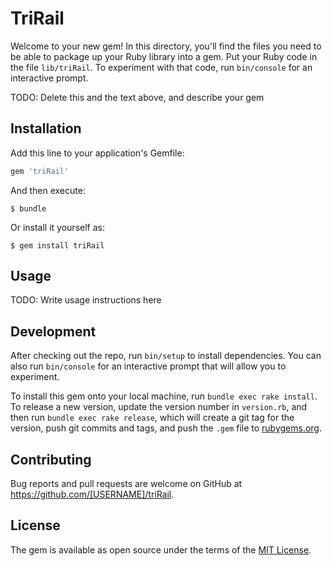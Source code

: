 # TriRail

Welcome to your new gem! In this directory, you'll find the files you need to be able to package up your Ruby library into a gem. Put your Ruby code in the file `lib/triRail`. To experiment with that code, run `bin/console` for an interactive prompt.

TODO: Delete this and the text above, and describe your gem

## Installation

Add this line to your application's Gemfile:

```ruby
gem 'triRail'
```

And then execute:

    $ bundle

Or install it yourself as:

    $ gem install triRail

## Usage

TODO: Write usage instructions here

## Development

After checking out the repo, run `bin/setup` to install dependencies. You can also run `bin/console` for an interactive prompt that will allow you to experiment.

To install this gem onto your local machine, run `bundle exec rake install`. To release a new version, update the version number in `version.rb`, and then run `bundle exec rake release`, which will create a git tag for the version, push git commits and tags, and push the `.gem` file to [rubygems.org](https://rubygems.org).

## Contributing

Bug reports and pull requests are welcome on GitHub at https://github.com/[USERNAME]/triRail.


## License

The gem is available as open source under the terms of the [MIT License](http://opensource.org/licenses/MIT).

